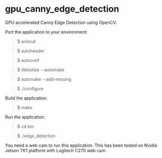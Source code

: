 gpu_canny_edge_detection
========================

GPU accelerated Canny Edge Detection using OpenCV. 

Port the application to your environment:
>	$ aclocal
 
>	$ autoheader
 
>	$ autoconf

>	$ libtoolize --automake

>	$ automake --add-missing

>	$ ./configure

Build the application:
>	$ make

Run the application:
>	$ cd bin

>	$ ./edge_detection

You need a web cam to run this application. This has been tested on Nvidia Jetson TK1 platform with Logitech C270 web cam.  
